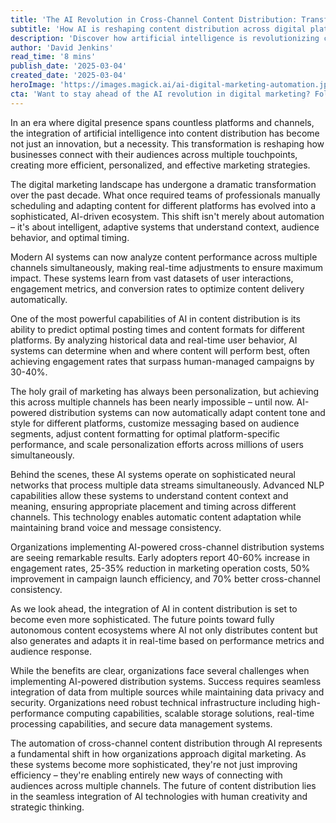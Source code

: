 ```yaml
---
title: 'The AI Revolution in Cross-Channel Content Distribution: Transforming Digital Marketing Through Intelligent Automation'
subtitle: 'How AI is reshaping content distribution across digital platforms'
description: 'Discover how artificial intelligence is revolutionizing cross-channel content distribution, enabling businesses to achieve unprecedented levels of personalization, efficiency, and engagement across digital platforms. Learn about the latest AI technologies transforming digital marketing and the remarkable results early adopters are experiencing.'
author: 'David Jenkins'
read_time: '8 mins'
publish_date: '2025-03-04'
created_date: '2025-03-04'
heroImage: 'https://images.magick.ai/ai-digital-marketing-automation.jpg'
cta: 'Want to stay ahead of the AI revolution in digital marketing? Follow us on LinkedIn for exclusive insights, case studies, and expert analysis on the latest developments in AI-powered content distribution.'
---
```


In an era where digital presence spans countless platforms and channels, the integration of artificial intelligence into content distribution has become not just an innovation, but a necessity. This transformation is reshaping how businesses connect with their audiences across multiple touchpoints, creating more efficient, personalized, and effective marketing strategies.

The digital marketing landscape has undergone a dramatic transformation over the past decade. What once required teams of professionals manually scheduling and adapting content for different platforms has evolved into a sophisticated, AI-driven ecosystem. This shift isn't merely about automation – it's about intelligent, adaptive systems that understand context, audience behavior, and optimal timing.

Modern AI systems can now analyze content performance across multiple channels simultaneously, making real-time adjustments to ensure maximum impact. These systems learn from vast datasets of user interactions, engagement metrics, and conversion rates to optimize content delivery automatically.

One of the most powerful capabilities of AI in content distribution is its ability to predict optimal posting times and content formats for different platforms. By analyzing historical data and real-time user behavior, AI systems can determine when and where content will perform best, often achieving engagement rates that surpass human-managed campaigns by 30-40%.

The holy grail of marketing has always been personalization, but achieving this across multiple channels has been nearly impossible – until now. AI-powered distribution systems can now automatically adapt content tone and style for different platforms, customize messaging based on audience segments, adjust content formatting for optimal platform-specific performance, and scale personalization efforts across millions of users simultaneously.

Behind the scenes, these AI systems operate on sophisticated neural networks that process multiple data streams simultaneously. Advanced NLP capabilities allow these systems to understand content context and meaning, ensuring appropriate placement and timing across different channels. This technology enables automatic content adaptation while maintaining brand voice and message consistency.

Organizations implementing AI-powered cross-channel distribution systems are seeing remarkable results. Early adopters report 40-60% increase in engagement rates, 25-35% reduction in marketing operation costs, 50% improvement in campaign launch efficiency, and 70% better cross-channel consistency.

As we look ahead, the integration of AI in content distribution is set to become even more sophisticated. The future points toward fully autonomous content ecosystems where AI not only distributes content but also generates and adapts it in real-time based on performance metrics and audience response.

While the benefits are clear, organizations face several challenges when implementing AI-powered distribution systems. Success requires seamless integration of data from multiple sources while maintaining data privacy and security. Organizations need robust technical infrastructure including high-performance computing capabilities, scalable storage solutions, real-time processing capabilities, and secure data management systems.

The automation of cross-channel content distribution through AI represents a fundamental shift in how organizations approach digital marketing. As these systems become more sophisticated, they're not just improving efficiency – they're enabling entirely new ways of connecting with audiences across multiple channels. The future of content distribution lies in the seamless integration of AI technologies with human creativity and strategic thinking.